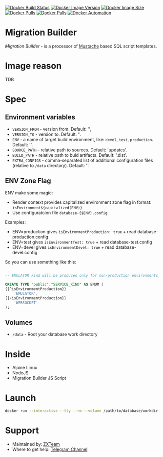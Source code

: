 [![Docker Build Status](https://img.shields.io/docker/cloud/build/zxteamorg/devel.migration-builder?label=Build%20Status)](https://hub.docker.com/r/zxteamorg/devel.migration-builder/builds)
[![Docker Image Version](https://img.shields.io/docker/v/zxteamorg/devel.migration-builder?sort=date&label=Version)](https://hub.docker.com/r/zxteamorg/devel.migration-builder/tags)
[![Docker Image Size](https://img.shields.io/docker/image-size/zxteamorg/devel.migration-builder?label=Image%20Size)](https://hub.docker.com/r/zxteamorg/devel.migration-builder/tags)
[![Docker Pulls](https://img.shields.io/docker/pulls/zxteamorg/devel.migration-builder?label=Pulls)](https://hub.docker.com/r/zxteamorg/devel.migration-builder)
[![Docker Pulls](https://img.shields.io/docker/stars/zxteamorg/devel.migration-builder?label=Docker%20Stars)](https://hub.docker.com/r/zxteamorg/devel.migration-builder)
[![Docker Automation](https://img.shields.io/docker/cloud/automated/zxteamorg/devel.migration-builder?label=Docker%20Automation)](https://hub.docker.com/r/zxteamorg/devel.migration-builder/builds)

# Migration Builder

*Migration Builder* - is a processor of [Mustache](https://mustache.github.io/) based SQL script templates.

# Image reason

TDB

# Spec

## Environment variables

* `VERSION_FROM` - version from. Default: '',
* `VERSION_TO` - version to. Default: ''.
* `ENV` - a name of target build environment, like: `devel`, `test`, `production`. Default: ''.
* `SOURCE_PATH` - relative path to sources. Default: 'updates'.
* `BUILD_PATH` - relative path to buid artifacts. Default: '.dist'.
* `EXTRA_CONFIGS` - comma-separated list of additional configuration files (relative to `/data` directory). Default: ''.


## ENV Zone Flag

ENV make some magic:

* Render context provides capitalized environment zone flag in format: `isEnvironment${capitalized(ENV)}`
* Use configuratoion file `database-{$ENV}.config`

Examples:
* ENV=production gives `isEnvironmentProduction: true` + read database-production.config
* ENV=test gives `isEnvironmentTest: true` + read database-test.config
* ENV=devel gives `isEnvironmentDevel: true` + read database-devel.config

So you can use something like this:

```sql
--
-- EMULATOR kind will be produced only for non-production environments
--
CREATE TYPE "public"."SERVICE_KIND" AS ENUM (
{{^isEnvironmentProduction}}
	'EMULATOR',
{{/isEnvironmentProduction}}
	'WEBSOCKET'
);
```

## Volumes

* `/data` - Root your database work directory

# Inside

* Alpine Linux
* NodeJS
* Migration Builder JS Script

# Launch

```bash
docker run --interactive --tty --rm --volume /path/to/database/workdir:/data zxteamorg/devel.migration-builder
```

# Support

* Maintained by: [ZXTeam](https://zxteam.org)
* Where to get help: [Telegram Channel](https://t.me/zxteamorg)
